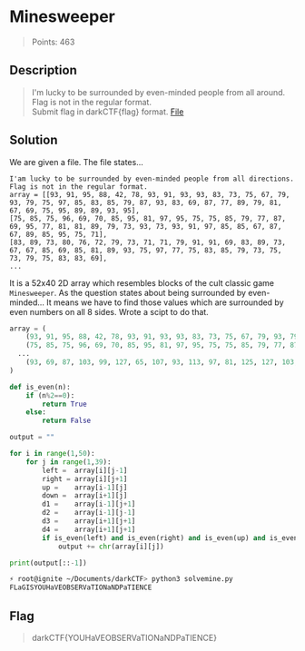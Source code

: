 # Minesweeper
> Points: 463

## Description
> I'm lucky to be surrounded by even-minded people from all around. Flag is not in the regular format.<br>
Submit flag in darkCTF{flag} format.
[File](https://mega.nz/file/i0tATZqD#f3yeR8wVObm84UMjHL-aDCeVwLJoFUNbC60TJYtg_mU)

## Solution
We are given a file. The file states...
```
I'am lucky to be surrounded by even-minded people from all directions.
Flag is not in the regular format.
array = [[93, 91, 95, 88, 42, 78, 93, 91, 93, 93, 83, 73, 75, 67, 79, 93, 79, 75, 97, 85, 83, 85, 79, 87, 93, 83, 69, 87, 77, 89, 79, 81, 67, 69, 75, 95, 89, 89, 93, 95], 
[75, 85, 75, 96, 69, 70, 85, 95, 81, 97, 95, 75, 75, 85, 79, 77, 87, 69, 95, 77, 81, 81, 89, 79, 73, 93, 73, 93, 91, 97, 85, 85, 67, 87, 67, 89, 85, 95, 75, 71],
[83, 89, 73, 80, 76, 72, 79, 73, 71, 71, 79, 91, 91, 69, 83, 89, 73, 67, 67, 85, 69, 85, 81, 89, 93, 75, 97, 77, 75, 83, 85, 79, 73, 75, 73, 79, 75, 83, 83, 69],
...
```
It is a 52x40 2D array which resembles blocks of the cult classic game `Minesweeper`.
As the question states about being surrounded by even-minded... It means we have to find those values which are surrounded by even numbers on all 8 sides. Wrote a scipt to do that.
```py
array = (
	(93, 91, 95, 88, 42, 78, 93, 91, 93, 93, 83, 73, 75, 67, 79, 93, 79, 75, 97, 85, 83, 85, 79, 87, 93, 83, 69, 87, 77, 89, 79, 81, 67, 69, 75, 95, 89, 89, 93, 95), 
	(75, 85, 75, 96, 69, 70, 85, 95, 81, 97, 95, 75, 75, 85, 79, 77, 87, 69, 95, 77, 81, 81, 89, 79, 73, 93, 73, 93, 91, 97, 85, 85, 67, 87, 67, 89, 85, 95, 75, 71), 
  ...
	(93, 69, 87, 103, 99, 127, 65, 107, 93, 113, 97, 81, 125, 127, 103, 97, 71, 125, 111, 127, 101, 73, 127, 93, 83, 105, 97, 119, 113, 109, 73, 81, 101, 83, 73, 87, 71, 93, 73, 67)
)

def is_even(n):
	if (n%2==0):
		return True
	else:
		return False

output = ""

for i in range(1,50):
	for j in range(1,39):
		left = 	array[i][j-1]
		right = array[i][j+1]
		up = 	array[i-1][j]
		down = 	array[i+1][j]
		d1 = 	array[i-1][j+1]
		d2 = 	array[i-1][j-1]
		d3 = 	array[i+1][j+1]
		d4 = 	array[i+1][j+1]
		if is_even(left) and is_even(right) and is_even(up) and is_even(down) and is_even(d1) and is_even(d2) and is_even(d3) and is_even(d3):
			output += chr(array[i][j])

print(output[::-1])
```
```bash
⚡ root@ignite ~/Documents/darkCTF> python3 solvemine.py 
FLaGISYOUHaVEOBSERVaTIONaNDPaTIENCE
```
## Flag
>darkCTF{YOUHaVEOBSERVaTIONaNDPaTIENCE}
